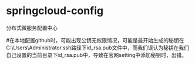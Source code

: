 # springcloud-config
分布式微服务配置中心

#在本地配置github时，可能出现公钥无权限情况，可能是最开始生成的秘钥在C:\Users\Administrator\.ssh路径下id_rsa.pub文件中，而我们误认为秘钥在我们自己设置的当前目录下id_rsa.pub中，导致在官网setting中添加秘钥时，出错。
